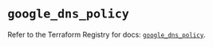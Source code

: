 # `google_dns_policy`

Refer to the Terraform Registry for docs: [`google_dns_policy`](https://registry.terraform.io/providers/hashicorp/google-beta/6.1.0/docs/resources/google_dns_policy).
